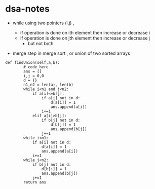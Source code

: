# dsa-notes
* while using two pointers (i,j) ,
  * if operation is done on ith element then increase or decrease i
  * if operation is done on jth element then increase or decrease j
	* but not both

* merge step in merge sort , or union of two sorted arrays
```
def findUnion(self,a,b):
        # code here
        ans = []
        i,j = 0,0
        d = {}
        n1,n2 = len(a), len(b)
        while i<n1 and j<n2:
            if a[i]<=b[j]:
                if a[i] not in d:
                    d[a[i]] = 1
                    ans.append(a[i])
                i+=1
            elif a[i]>b[j]:
                if b[j] not in d:
                    d[b[j]] = 1
                    ans.append(b[j])
                j+=1
        while i<n1:
            if a[i] not in d:
                d[a[i]] = 1
                ans.append(a[i])
            i+=1
        while j<n2:
            if b[j] not in d:
                d[b[j]] = 1
                ans.append(b[j])
            j+=1
        return ans
```


